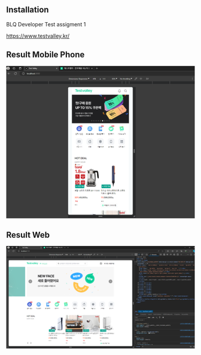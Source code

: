 ## Installation
BLQ Developer Test 
assigment 1

https://www.testvalley.kr/

## Result Mobile Phone
![alt text](image-1.png)

## Result Web
![alt text](image.png)